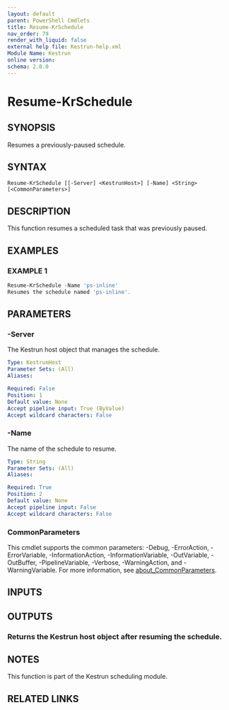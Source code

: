 ```yaml
---
layout: default
parent: PowerShell Cmdlets
title: Resume-KrSchedule
nav_order: 79
render_with_liquid: false
external help file: Kestrun-help.xml
Module Name: Kestrun
online version:
schema: 2.0.0
---
```


# Resume-KrSchedule

## SYNOPSIS
Resumes a previously-paused schedule.

## SYNTAX

```
Resume-KrSchedule [[-Server] <KestrunHost>] [-Name] <String> [<CommonParameters>]
```

## DESCRIPTION
This function resumes a scheduled task that was previously paused.

## EXAMPLES

### EXAMPLE 1
```powershell
Resume-KrSchedule -Name 'ps-inline'
Resumes the schedule named 'ps-inline'.
```

## PARAMETERS

### -Server
The Kestrun host object that manages the schedule.

```yaml
Type: KestrunHost
Parameter Sets: (All)
Aliases:

Required: False
Position: 1
Default value: None
Accept pipeline input: True (ByValue)
Accept wildcard characters: False
```

### -Name
The name of the schedule to resume.

```yaml
Type: String
Parameter Sets: (All)
Aliases:

Required: True
Position: 2
Default value: None
Accept pipeline input: False
Accept wildcard characters: False
```

### CommonParameters
This cmdlet supports the common parameters: -Debug, -ErrorAction, -ErrorVariable, -InformationAction, -InformationVariable, -OutVariable, -OutBuffer, -PipelineVariable, -Verbose, -WarningAction, and -WarningVariable. For more information, see [about_CommonParameters](http://go.microsoft.com/fwlink/?LinkID=113216).

## INPUTS

## OUTPUTS

### Returns the Kestrun host object after resuming the schedule.
## NOTES
This function is part of the Kestrun scheduling module.

## RELATED LINKS
